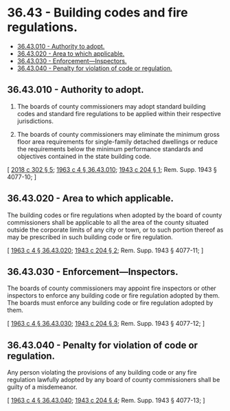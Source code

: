 # 36.43 - Building codes and fire regulations.
* [36.43.010 - Authority to adopt.](#3643010---authority-to-adopt)
* [36.43.020 - Area to which applicable.](#3643020---area-to-which-applicable)
* [36.43.030 - Enforcement—Inspectors.](#3643030---enforcementinspectors)
* [36.43.040 - Penalty for violation of code or regulation.](#3643040---penalty-for-violation-of-code-or-regulation)
## 36.43.010 - Authority to adopt.
1. The boards of county commissioners may adopt standard building codes and standard fire regulations to be applied within their respective jurisdictions.

2. The boards of county commissioners may eliminate the minimum gross floor area requirements for single-family detached dwellings or reduce the requirements below the minimum performance standards and objectives contained in the state building code.

\[ [2018 c 302 § 5](https://lawfilesext.leg.wa.gov/biennium/2017-18/Pdf/Bills/Session%20Laws/House/1085.SL.pdf?cite=2018%20c%20302%20§%205); [1963 c 4 § 36.43.010](https://leg.wa.gov/CodeReviser/documents/sessionlaw/1963c4.pdf?cite=1963%20c%204%20§%2036.43.010); [1943 c 204 § 1](https://leg.wa.gov/CodeReviser/documents/sessionlaw/1943c204.pdf?cite=1943%20c%20204%20§%201); Rem. Supp. 1943 § 4077-10; \]

## 36.43.020 - Area to which applicable.
The building codes or fire regulations when adopted by the board of county commissioners shall be applicable to all the area of the county situated outside the corporate limits of any city or town, or to such portion thereof as may be prescribed in such building code or fire regulation.

\[ [1963 c 4 § 36.43.020](https://leg.wa.gov/CodeReviser/documents/sessionlaw/1963c4.pdf?cite=1963%20c%204%20§%2036.43.020); [1943 c 204 § 2](https://leg.wa.gov/CodeReviser/documents/sessionlaw/1943c204.pdf?cite=1943%20c%20204%20§%202); Rem. Supp. 1943 § 4077-11; \]

## 36.43.030 - Enforcement—Inspectors.
The boards of county commissioners may appoint fire inspectors or other inspectors to enforce any building code or fire regulation adopted by them. The boards must enforce any building code or fire regulation adopted by them.

\[ [1963 c 4 § 36.43.030](https://leg.wa.gov/CodeReviser/documents/sessionlaw/1963c4.pdf?cite=1963%20c%204%20§%2036.43.030); [1943 c 204 § 3](https://leg.wa.gov/CodeReviser/documents/sessionlaw/1943c204.pdf?cite=1943%20c%20204%20§%203); Rem. Supp. 1943 § 4077-12; \]

## 36.43.040 - Penalty for violation of code or regulation.
Any person violating the provisions of any building code or any fire regulation lawfully adopted by any board of county commissioners shall be guilty of a misdemeanor.

\[ [1963 c 4 § 36.43.040](https://leg.wa.gov/CodeReviser/documents/sessionlaw/1963c4.pdf?cite=1963%20c%204%20§%2036.43.040); [1943 c 204 § 4](https://leg.wa.gov/CodeReviser/documents/sessionlaw/1943c204.pdf?cite=1943%20c%20204%20§%204); Rem. Supp. 1943 § 4077-13; \]

